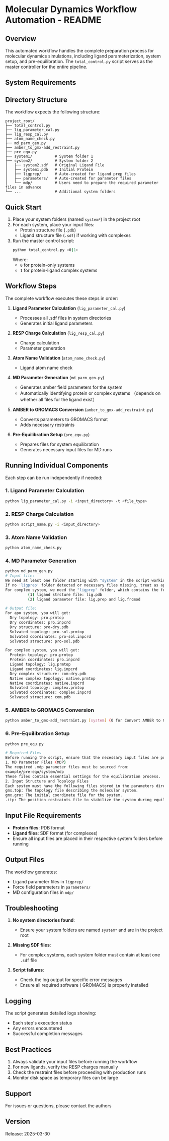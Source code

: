 # Molecular Dynamics Workflow Automation - README

## Overview
This automated workflow handles the complete preparation process for molecular dynamics simulations, including ligand parameterization, system setup, and pre-equilibration. The `total_control.py` script serves as the master controller for the entire pipeline.

## System Requirements

## Directory Structure
The workflow expects the following structure:
```
project_root/
├── total_control.py
├── lig_parameter_cal.py
├── lig_resp_cal.py
├── atom_name_check.py
├── md_parm_gen.py
├── amber_to_gmx-add_restraint.py
├── pre_equ.py
├── system1/          # System folder 1
├── system2/          # System folder 2
│   ├── system2.sdf   # Original Ligand File
│   ├── system1.pdb   # Initial Protein
│   ├── ligprep/      # Auto-created for ligand prep files
│   ├── parameters/   # Auto-created for parameter files
│   └── mdp/          # Users need to prepare the required parameter files in advance
└── ...               # Additional system folders
```

## Quick Start
1. Place your system folders (named `system*`) in the project root
2. For each system, place your input files:
   - Protein structure file (`.pdb`)
   - Ligand structure file (`.sdf`) if working with complexes
3. Run the master control script:
   ```bash
   python total_control.py <0|1>
   ```
   Where:
   - `0` for protein-only systems
   - `1` for protein-ligand complex systems

## Workflow Steps
The complete workflow executes these steps in order:

1. **Ligand Parameter Calculation** (`lig_parameter_cal.py`)
   - Processes all .sdf files in system directories
   - Generates initial ligand parameters

2. **RESP Charge Calculation** (`lig_resp_cal.py`)
   - Charge calculation
   - Parameter generation

3. **Atom Name Validation** (`atom_name_check.py`)
   - Ligand atom name check

4. **MD Parameter Generation** (`md_parm_gen.py`)
   - Generates amber field parameters for the system
   - Automatically identifying protein or complex systems （depends on whether all files for the ligand exist）

5. **AMBER to GROMACS Conversion** (`amber_to_gmx-add_restraint.py`)
   - Converts parameters to GROMACS format
   - Adds necessary restraints

6. **Pre-Equilibration Setup** (`pre_equ.py`)
   - Prepares files for system equilibration
   - Generates necessary input files for MD runs

## Running Individual Components
Each step can be run independently if needed:

### 1. Ligand Parameter Calculation
```bash
python lig_parameter_cal.py -i <input_directory> -t <file_type>
```

### 2. RESP Charge Calculation
```bash
python script_name.py -i <input_directory>
```

### 3. Atom Name Validation
```bash
python atom_name_check.py
```

### 4. MD Parameter Generation
```bash
python md_parm_gen.py
# Input file:
We need at least one folder starting with "system" in the script working path, which contains the pdb file (Receptor structure file).
If no 'ligprep' folder detected or necessary files missing, treat as apo system.
For complex system, we need the "ligprep" folder, which contains the following files：
          (1) ligand strcture file: lig.pdb
          (2) ligand parameter file: lig.prep and lig.frcmod

# Output file:
For apo system, you will get:
  Dry topology: pro.prmtop
  Dry coordinates: pro.inpcrd
  Dry structure: pro-dry.pdb
  Solvated topology: pro-sol.prmtop
  Solvated coordinates: pro-sol.inpcrd
  Solvated structure: pro-sol.pdb

For complex system, you will get:
  Protein topology: pro.prmtop
  Protein coordinates: pro.inpcrd
  Ligand topology: lig.prmtop
  Ligand coordinates: lig.inpcrd
  Dry complex structure: com-dry.pdb
  Native complex topology: native.prmtop
  Native coordinates: native.inpcrd
  Solvated topology: complex.prmtop
  Solvated coordinates: complex.inpcrd
  Solvated structure: com.pdb
```

### 5. AMBER to GROMACS Conversion
```bash
python amber_to_gmx-add_restraint.py [system] (0 for Convert AMBER to GROMACS; 1 Add position restraint and Generate position restraint file)
```

### 6. Pre-Equilibration Setup
```bash
python pre_equ.py

# Required Files
Before running the script, ensure that the necessary input files are properly placed in the correct directories.
1. MD Parameter Files (MDP)
The required .mdp parameter files must be sourced from:
example/pre-equ/system/mdp
These files contain essential settings for the equilibration process.
2. Input Structure and Topology Files
Each system must have the following files stored in the parameters directory:
gmx.top: The topology file describing the molecular system.
gmx.gro: The initial coordinate file for the system.
.itp: The position restraints file to stabilize the system during equilibration.
```

## Input File Requirements
- **Protein files**: PDB format
- **Ligand files**: SDF format (for complexes)
- Ensure all input files are placed in their respective system folders before running

## Output Files
The workflow generates:
- Ligand parameter files in `ligprep/`
- Force field parameters in `parameters/`
- MD configuration files in `mdp/`


## Troubleshooting
1. **No system directories found**:
   - Ensure your system folders are named `system*` and are in the project root

2. **Missing SDF files**:
   - For complex systems, each system folder must contain at least one `.sdf` file

3. **Script failures**:
   - Check the log output for specific error messages
   - Ensure all required software ( GROMACS) is properly installed

## Logging
The script generates detailed logs showing:
- Each step's execution status
- Any errors encountered
- Successful completion messages

## Best Practices
1. Always validate your input files before running the workflow
2. For new ligands, verify the RESP charges manually
3. Check the restraint files before proceeding with production runs
4. Monitor disk space as temporary files can be large

## Support
For issues or questions, please contact the authors

## Version
Release: 2025-03-30
